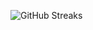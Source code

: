 ![GitHub Streaks](https://github-streaks-mqc9.onrender.com/streak/happilli/image?theme=midnight&cache_bust=1743688853&lang=ja)
